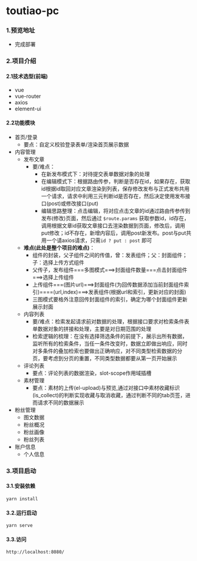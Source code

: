 # toutiao-pc

### 1.预览地址

- 完成部署



### 2.项目介绍

#### 2.1技术选型(前端)

- vue
- vue-router
- axios
- element-ui



#### 2.2功能模块

- 首页/登录
  - 要点：自定义校验登录表单/渲染首页展示数据
- 内容管理
  - 发布文章
    - 要/难点：
      - 在新发布模式下：对待提交表单数据对象的处理
      - 在编辑模式下：根据路由传参，判断是否存在id，如果存在，获取id根据id取回对应文章渲染到列表，保存修改发布与正式发布共用一个请求，请求中利用三元判断id是否存在，然后决定使用发布接口(post)或修改接口(put)
      - 编辑思路整理：点击编辑，将对应点击文章的id通过路由传参传到发布(修改)页面，然后通过 `$route.params` 获取参数id，id存在，调用根据文章id获取文章接口去渲染数据到页面，修改后，调用put修改；id不存在，新增内容后，调用post新发布。post与put共用一个请axios请求，只需`id ? put : post` 即可
  - **难点(此处是整个项目的难点)**：
    - 组件的封装，父子组件之间的传值，曾：发表组件；父：封面组件；子：选择上传方式组件
    - 父传子，发布组件===多图模式===>封面组件数量===点击封面组件===>选择上传组件
    - 上传组件===(图片url)===>封面组件(为回传数据添加当前封面组件索引)====(url,index)===>发表组件(根据url和索引，更新对应的封面)
    - 三图模式要格外注意回传封面组件的索引，确定为哪个封面组件更新展示封面
  - 内容列表
    - 要/难点：检索发起请求前对数据的处理，根据接口要求对检索条件表单数据对象的拼接和处理，主要是对日期范围的处理
    - 检索逻辑的梳理：在没有选择筛选条件的前提下，展示出所有数据，监听所有的检索条件，当任一条件改变时，数据立即做出响应，同时对多条件的叠加检索也要做出正确响应，对不同类型检索数据的分页，要考虑到分页的重置，不同类型数据都要从第一页开始展示
  - 评论列表
    - 要点：评论列表的数据渲染，slot-scope作用域插槽
  - 素材管理
    - 要点：素材的上传(el-upload)与预览,通过对接口中素材收藏标识(is_collect)的判断实现收藏与取消收藏，通过判断不同的tab页签，进而请求不同的数据展示
- 粉丝管理
  - 图文数据
  - 粉丝概况
  - 粉丝画像
  - 粉丝列表
- 账户信息
  - 个人信息



### 3.项目启动

#### 3.1.安装依赖

```
yarn install
```

#### 3.2.运行启动

```
yarn serve
```

#### 3.3.访问

```
http://localhost:8080/
```

